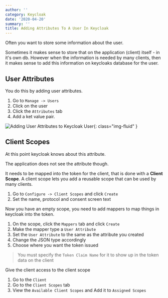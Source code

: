 ```yaml
---
author: ''
category: Keycloak
date: '2020-04-20'
summary: ''
title: Adding Attributes To A User In Keycloak
---
```

Often you want to store some information about the user.

Sometimes it makes sense to store that on the application (client) itself - in it's own db.
However when the information is needed by many clients, then it makes sense to add this information on keycloaks database for the user.

## User Attributes

You do this by adding user attributes.

1. Go to `Manage -> Users`
2. Click on the user
3. Click the `Attributes` tab
4. Add a ket value pair.

![Adding User Attributes to Keycloak User](/img/keycloak/user-attributes.png){: class="img-fluid" }

## Client Scopes

At this point keycloak knows about this attribute.

The application does not see the attribute though.

It needs to be mapped into the token for the client, that is done with a **Client Scope**.
A client scope lets you add a reusable scope that can be used by many clients.

1. Go to `Configure -> Client Scopes` and click `Create`
2. Set the name, protocol and consent screen text

Now you have an empty scope, you need to add mappers to map things in keycloak into the token.

1. On the scope, click the `Mappers` tab and click `Create`
2. Make the mapper type a `User Attribute`
3. Set the `User Attribute` to the same as the attribute you created
4. Change the JSON type accordingly
5. Choose where you want the token issued

> You must specify the `Token Claim Name` for it to show up in the token data on the client

Give the client access to the client scope

1. Go to the `Client`
2. Go to the `Client Scopes` tab
3. View the `Available Client Scopes` and Add it to `Assigned Scopes`
